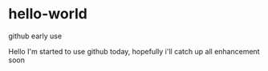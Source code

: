 # hello-world
github early use

Hello I'm started to use github today, hopefully i'll catch up all enhancement soon

